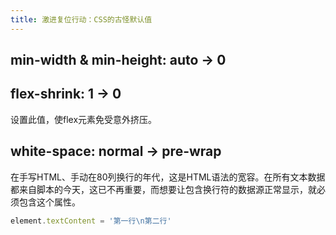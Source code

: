 ```yaml
---
title: 激进复位行动：CSS的古怪默认值
---
```


## min-width & min-height: auto → 0



## flex-shrink: 1 → 0

设置此值，使flex元素免受意外挤压。

## white-space: normal → pre-wrap

在手写HTML、手动在80列换行的年代，这是HTML语法的宽容。在所有文本数据都来自脚本的今天，这已不再重要，而想要让包含换行符的数据源正常显示，就必须包含这个属性。

```js
element.textContent = '第一行\n第二行'
```


